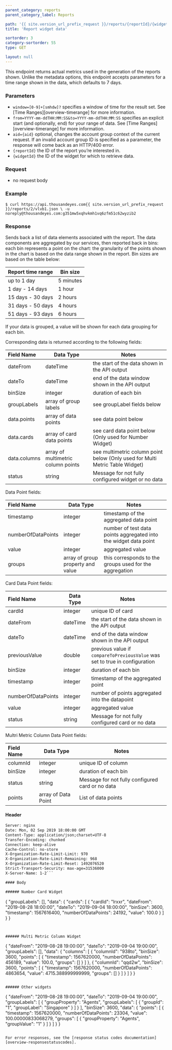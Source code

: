 ```yaml
---
parent_category: reports
parent_category_label: Reports

path: '{{ site.version_url_prefix_request }}/reports/{reportId}/{widgetId}'
title: 'Report widget data'

sortorder: 3
category-sortorder: 55
type: GET

layout: null
---
```


This endpoint returns actual metrics used in the generation of the reports shown. Unlike the metadata options, this endpoint accepts parameters for a time range shown in the data, which defaults to 7 days.

### Parameters

* `window=[0-9]+[smhdw]?` specifies a window of time for the result set. See [Time Ranges][overview-timerange] for more information.
* `from=YYYY-mm-ddTHH:MM:SS&to=YYYY-mm-ddTHH:MM:SS` specifies an explicit start (and optionally, end) for your range of data. See [Time Ranges][overview-timerange] for more information.
* `aid={aid}` optional, changes the account group context of the current request. If an invalid account group ID is specified as a parameter, the response will come back as an HTTP/400 error.
* `{reportId}` the ID of the report you’re interested in.
* `{widgetId}` the ID of the widget for which to retrieve data.

### Request

* no request body

### Example

`$ curl https://api.thousandeyes.com{{ site.version_url_prefix_request }}/reports/2/vlvb1.json \
  -u noreply@thousandeyes.com:g351mw5xqhvkmh1vq6zfm51c62wyzib2`

### Response

Sends back a list of data elements associated with the report. The data components are aggregated by our services, then reported back in bins: each bin represents a point on the chart: the granularity of the points shown in the chart is based on the data range shown in the report. Bin sizes are based on the table below:

Report time range   |  Bin size
:-------------------|-------------|
 up to 1 day        |  5 minutes
1 day - 14 days    |   1 hour
15 days - 30 days   |   2 hours
31 days - 50 days   |   4 hours
51 days - 93 days   |   6 hours

If your data is grouped, a value will be shown for each data grouping for each bin.

Corresponding data is returned according to the following fields:

Field Name | Data Type | Notes
:----------|-----------|----------|
dateFrom | dateTime | the start of the data shown in the API output
dateTo | dateTime | end of the data window shown in the API output
binSize | integer | duration of each bin
groupLabels | array of group labels | see groupLabel fields below
data.points | array of data points | see data point below
data.cards | array of card data points | see card data point below (Only used for Number Widget)
data.columns | array of multimetric column points | see multimetric column point below (Only used for Multi Metric Table Widget)
status | string | Message for not fully configured widget or no data


Data Point fields:

Field Name | Data Type | Notes
:----------|-----------|----------|
timestamp | integer | timestamp of the aggregated data point
numberOfDataPoints | integer | number of test data points aggregated into the widget data point
value | integer | aggregated value
groups | array of group property and value | this corresponds to the groups used for the aggregation

Card Data Point fields:

Field Name | Data Type | Notes
:----------|-----------|----------|
cardId | integer | unique ID of card
dateFrom | dateTime | the start of the data shown in the API output
dateTo | dateTime | end of the data window shown in the API output
previousValue | double | previous value if `compareToPreviousValue` was set to true in configuration
binSize | integer | duration of each bin
timestamp | integer | timestamp of the aggregated point
numberOfDataPoints | integer | number of points aggregated into the datapoint
value | integer | aggregated value
status | string | Message for not fully configured card or no data

Multri Metric Column Data Point fields:

Field Name | Data Type | Notes
:----------|-----------|----------|
columnId | integer | unique ID of column
binSize | integer | duration of each bin
status | string | Message for not fully configured card or no data
points | array of Data Point | List of data points

#### Header

```HTTP/1.1 200 OK
Server: nginx
Date: Mon, 02 Sep 2019 18:00:00 GMT
Content-Type: application/json;charset=UTF-8
Transfer-Encoding: chunked
Connection: keep-alive
Cache-Control: no-store
X-Organization-Rate-Limit-Limit: 970
X-Organization-Rate-Limit-Remaining: 968
X-Organization-Rate-Limit-Reset: 1492076520
Strict-Transport-Security: max-age=31536000
X-Server-Name: 1-2```

#### Body

###### Number Card Widget
```
{
    "groupLabels": [],
    "data": {
        "cards": [
            {
                "cardId": "lrxxr",
                "dateFrom": "2019-08-28 18:00:00",
                "dateTo": "2019-09-04 18:00:00",
                "binSize": 3600,
                "timestamp": 1567616400,
                "numberOfDataPoints": 24192,
                "value": 100.0
            }
        ]
    }
}
```


###### Multi Metric Column Widget
```
{
    "dateFrom": "2019-08-28 19:00:00",
    "dateTo": "2019-09-04 19:00:00",
    "groupLabels": [],
    "data": {
        "columns": [
            {
                "columnId": "938to",
                "binSize": 3600,
                "points": [
                    {
                        "timestamp": 1567620000,
                        "numberOfDataPoints": 456189,
                        "value": 100.0,
                        "groups": []
                    }
                ]
            },
            {
                "columnId": "qqd2w",
                "binSize": 3600,
                "points": [
                    {
                        "timestamp": 1567620000,
                        "numberOfDataPoints": 4863654,
                        "value": 4715.388999999999,
                        "groups": []
                    }
                ]
            }
        ]
    }
}
```

###### Other widgets
```
{
    "dateFrom": "2019-08-28 19:00:00",
    "dateTo": "2019-09-04 19:00:00",
    "groupLabels": [
        {
            "groupProperty": "Agents",
            "groupLabels": [
                {
                    "groupId": "1",
                    "groupLabel": "Singapore"
                }
            ]
        }
    ],
    "binSize": 3600,
    "data": {
        "points": [
            {
                "timestamp": 1567620000,
                "numberOfDataPoints": 23304,
                "value": 100.00000833068279,
                "groups": [
                    {
                        "groupProperty": "Agents",
                        "groupValue": "1"
                    }
                ]
            }
        ]
    }
}
```

For error responses, see the [response status codes documentation][overview-responsestatuscodes].
